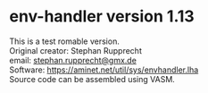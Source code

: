 # env-handler version 1.13
This is a test romable version.<br />
Original creator: Stephan Rupprecht<br />
email: stephan.rupprecht@gmx.de<br />
Software: https://aminet.net/util/sys/envhandler.lha<br />
Source code can be assembled using VASM.
